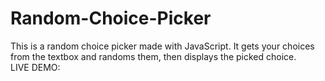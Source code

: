 # Random-Choice-Picker

This is a random choice picker made with JavaScript. It gets your choices from the textbox and randoms them, then displays the picked choice.<br>
LIVE DEMO:
